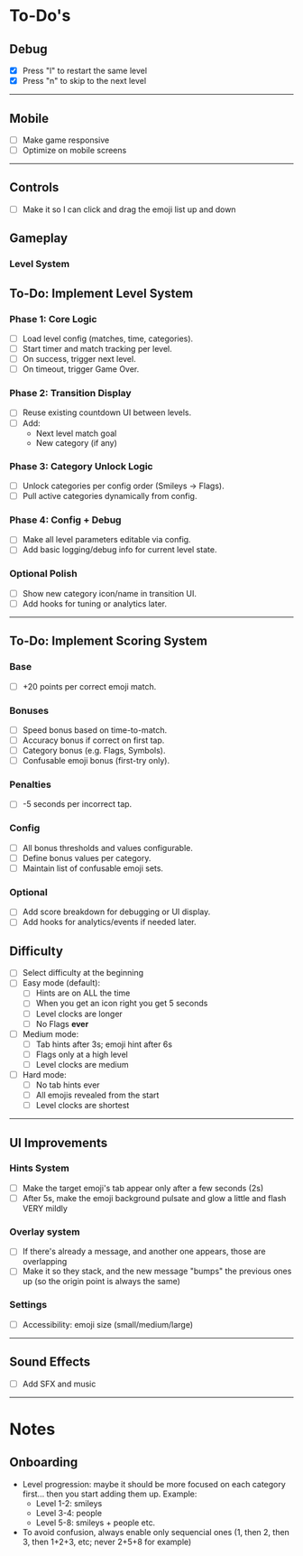 # To-Do's

## Debug
- [x] Press "l" to restart the same level
- [x] Press "n" to skip to the next level

---

## Mobile

- [ ] Make game responsive
- [ ] Optimize on mobile screens

---

## Controls
- [ ] Make it so I can click and drag the emoji list up and down

## Gameplay
### Level System

## To-Do: Implement Level System

### Phase 1: Core Logic
- [ ] Load level config (matches, time, categories).
- [ ] Start timer and match tracking per level.
- [ ] On success, trigger next level.
- [ ] On timeout, trigger Game Over.

### Phase 2: Transition Display
- [ ] Reuse existing countdown UI between levels.
- [ ] Add:
  - Next level match goal
  - New category (if any)

### Phase 3: Category Unlock Logic
- [ ] Unlock categories per config order (Smileys → Flags).
- [ ] Pull active categories dynamically from config.

### Phase 4: Config + Debug
- [ ] Make all level parameters editable via config.
- [ ] Add basic logging/debug info for current level state.

### Optional Polish
- [ ] Show new category icon/name in transition UI.
- [ ] Add hooks for tuning or analytics later.

---

## To-Do: Implement Scoring System

### Base
- [ ] +20 points per correct emoji match.

### Bonuses
- [ ] Speed bonus based on time-to-match.
- [ ] Accuracy bonus if correct on first tap.
- [ ] Category bonus (e.g. Flags, Symbols).
- [ ] Confusable emoji bonus (first-try only).

### Penalties
- [ ] -5 seconds per incorrect tap.

### Config
- [ ] All bonus thresholds and values configurable.
- [ ] Define bonus values per category.
- [ ] Maintain list of confusable emoji sets.

### Optional
- [ ] Add score breakdown for debugging or UI display.
- [ ] Add hooks for analytics/events if needed later.

## Difficulty
- [ ] Select difficulty at the beginning
- [ ] Easy mode (default):
  - [ ] Hints are on ALL the time
  - [ ] When you get an icon right you get 5 seconds
  - [ ] Level clocks are longer
  - [ ] No Flags **ever**
- [ ] Medium mode:
  - [ ] Tab hints after 3s; emoji hint after 6s
  - [ ] Flags only at a high level
  - [ ] Level clocks are medium
- [ ] Hard mode:
  - [ ] No tab hints ever
  - [ ] All emojis revealed from the start
  - [ ] Level clocks are shortest

---

## UI Improvements

### Hints System
- [ ] Make the target emoji's tab appear only after a few seconds (2s)
- [ ] After 5s, make the emoji background pulsate and glow a little and flash VERY mildly

### Overlay system
- [ ] If there's already a message, and another one appears, those are overlapping
- [ ] Make it so they stack, and the new message "bumps" the previous ones up (so the origin point is always the same)

### Settings
- [ ] Accessibility: emoji size (small/medium/large)

---

## Sound Effects
- [ ] Add SFX and music

---

# Notes

## Onboarding
- Level progression: maybe it should be more focused on each category first... then you start adding them up. Example:
  - Level 1-2: smileys
  - Level 3-4: people
  - Level 5-8: smileys + people
  etc.
- To avoid confusion, always enable only sequencial ones (1, then 2, then 3, then 1+2+3, etc; never 2+5+8 for example)